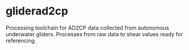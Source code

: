 # gliderad2cp
Processing toolchain for AD2CP data collected from autonomous underwater gliders. Processes from raw data to shear values ready for referencing.
